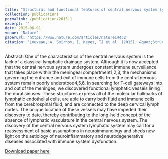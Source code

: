 ```yaml
---
title: "Structural and functional features of central nervous system lymphatic vessels"
collection: publications
permalink: /publication/2015-1
excerpt: ''
date: 2015-06-01
venue: 'Nature'
paperurl: 'https://www.nature.com/articles/nature14432'
citation: 'Louveau, A, Smirnov, I, Keyes, TJ et al. (2015). &quot;Structural and functional features of central nervous system lymphatic vessels.&quot; <i>Nature</i>. 523, 337-341.'
---
```


Abstract: One of the characteristics of the central nervous system is the lack of a classical lymphatic drainage system. Although it is now accepted that the central nervous system undergoes constant immune surveillance that takes place within the meningeal compartment1,2,3, the mechanisms governing the entrance and exit of immune cells from the central nervous system remain poorly understood4,5,6. In searching for T-cell gateways into and out of the meninges, we discovered functional lymphatic vessels lining the dural sinuses. These structures express all of the molecular hallmarks of lymphatic endothelial cells, are able to carry both fluid and immune cells from the cerebrospinal fluid, and are connected to the deep cervical lymph nodes. The unique location of these vessels may have impeded their discovery to date, thereby contributing to the long-held concept of the absence of lymphatic vasculature in the central nervous system. The discovery of the central nervous system lymphatic system may call for a reassessment of basic assumptions in neuroimmunology and sheds new light on the aetiology of neuroinflammatory and neurodegenerative diseases associated with immune system dysfunction.

[Download paper here](https://www.nature.com/articles/nature14432)

